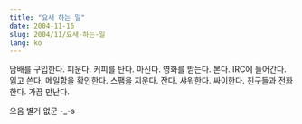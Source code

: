 ```yaml
---
title: "요새 하는 일"
date: 2004-11-16
slug: 2004/11/요새-하는-일
lang: ko
---
```


담배를 구입한다. 피운다.
커피를 탄다. 마신다.
영화를 받는다. 본다.
IRC에 들어간다. 읽고 쓴다.
메일함을 확인한다. 스팸을 지운다.
잔다.
샤워한다.
싸이한다.
친구들과 전화한다.
가끔 만난다.

으음 별거 없군 -_-s